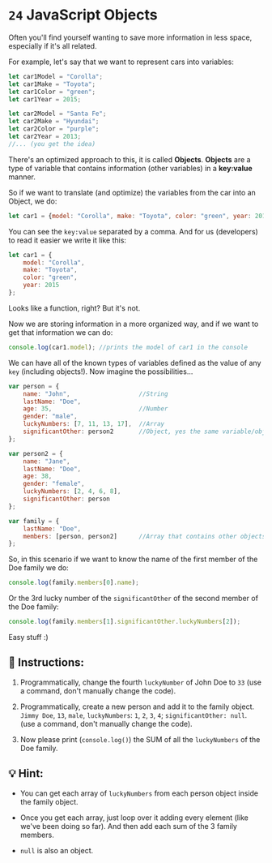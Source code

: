 # `24` JavaScript Objects 

Often you'll find yourself wanting to save more information in less space, especially if it's all related. 

For example, let's say that we want to represent cars into variables:

```js
let car1Model = "Corolla";
let car1Make = "Toyota";
let car1Color = "green";
let car1Year = 2015;

let car2Model = "Santa Fe";
let car2Make = "Hyundai";
let car2Color = "purple";
let car2Year = 2013;
//... (you get the idea)
```

There's an optimized approach to this, it is called **Objects**. **Objects** are a type of variable that contains information (other variables) in a **key:value** manner.

So if we want to translate (and optimize) the variables from the car into an Object, we do:

```js
let car1 = {model: "Corolla", make: "Toyota", color: "green", year: 2015};
```

You can see the `key:value` separated by a comma. And for us (developers) to read it easier we write it like this:

```js
let car1 = {
    model: "Corolla", 
    make: "Toyota", 
    color: "green",  
    year: 2015
};
```

Looks like a function, right? But it's not.

Now we are storing information in a more organized way, and if we want to get that information we can do:

```js
console.log(car1.model); //prints the model of car1 in the console
```

We can have all of the known types of variables defined as the value of any `key` (including objects!). Now imagine the possibilities...

```js
var person = {
    name: "John",                   //String
    lastName: "Doe",
    age: 35,                        //Number
    gender: "male",
    luckyNumbers: [7, 11, 13, 17],  //Array
    significantOther: person2       //Object, yes the same variable/object defined after
};

var person2 = {
    name: "Jane",
    lastName: "Doe",
    age: 38,
    gender: "female",
    luckyNumbers: [2, 4, 6, 8],
    significantOther: person
};

var family = {
    lastName: "Doe",
    members: [person, person2]      //Array that contains other objects
};
```

So, in this scenario if we want to know the name of the first member of the Doe family we do:

```js
console.log(family.members[0].name);
```

Or the 3rd lucky number of the `significantOther` of the second member of the Doe family:

```js
console.log(family.members[1].significantOther.luckyNumbers[2]);
```

Easy stuff :)

## 📝 Instructions:

1. Programmatically, change the fourth `luckyNumber` of John Doe to `33` (use a command, don't manually change the code).

2. Programmatically, create a new person and add it to the family object. `Jimmy Doe`, `13`, `male`, `luckyNumbers`: `1`, `2`, `3`, `4`; `significantOther: null`. (use a command, don't manually change the code).

3. Now please print (`console.log()`) the SUM of all the `luckyNumbers` of the Doe family.

## 💡 Hint:

+ You can get each array of `luckyNumbers` from each person object inside the family object.

+ Once you get each array, just loop over it adding every element (like we've been doing so far). And then add each sum of the 3 family members.

+ `null` is also an object.

